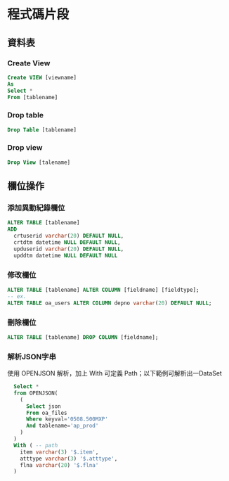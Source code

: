 # 程式碼片段

## 資料表

### Create View

```sql
Create VIEW [viewname]
As
Select *
From [tablename]
```

### Drop table

```sql
Drop Table [tablename]
```

### Drop view

```sql
Drop View [talename]
```

## 欄位操作

### 添加異動紀錄欄位

```sql
ALTER TABLE [tablename]
ADD
  crtuserid varchar(20) DEFAULT NULL,
  crtdtm datetime NULL DEFAULT NULL,
  upduserid varchar(20) DEFAULT NULL,
  upddtm datetime NULL DEFAULT NULL
```

### 修改欄位

```sql
ALTER TABLE [tablename] ALTER COLUMN [fieldname] [fieldtype];
-- ex.
ALTER TABLE oa_users ALTER COLUMN depno varchar(20) DEFAULT NULL;
```

### 刪除欄位

```sql
ALTER TABLE [tablename] DROP COLUMN [fieldname];
```

### 解析JSON字串

使用 OPENJSON 解析，加上 With 可定義 Path；以下範例可解析出一DataSet

```sql
  Select *
  from OPENJSON(
    (
      Select json
      From oa_files
      Where keyval='0508.500MXP'
      And tablename='ap_prod'
    )
  )
  With ( -- path
    item varchar(3) '$.item',
    atttype varchar(3) '$.atttype',
    flna varchar(20) '$.flna'
  )
```
